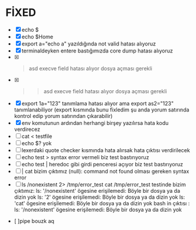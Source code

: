 # FİXED
- [x] echo $                                                      
- [x] echo $Home                                                  
- [x] export a="echo a" yazıldığında not valid hatası alıyoruz    
- [x] terminaldeyken entere bastığımızda core dump hatası alıyoruz
- [x] > asd execve field hatası alıyor dosya açması gerekli
- [x] >> asd execve field hatası alıyor dosya açması gerekli
- [x] export 1a="123" tanımlama hatası alıyor ama export as2="123" tanımlanabiliyor       (export kısmında bunu fixledim şu anda yorum satırında kontrol edip yorum satırından çıkarabilir)
- [x] env komutunun ardından herhangi birşey yazılırsa hata kodu verdirecez
- [ ] cat < testfile
- [ ] echo $? yok
- [ ] lexerdaki quote checker kısmında hata alırsak hata çıktısı verdirilecek
- [ ] echo test >  syntax error vermeli biz test bastırıyoruz
- [ ] echo test | heredoc gibi girdi penceresi açıyor biz test bastırıyoruz
- [ ] | cat bizim çıktımız (null): command not found olması gereken syntax error
- [ ] ls /nonexistent 2> /tmp/error_test cat /tmp/error_test testinde bizim çıktımız: ls: '/nonexistent' ögesine erişilemedi: Böyle bir dosya ya da dizin yok
                                                                                      ls: '2' ögesine erişilemedi: Böyle bir dosya ya da dizin yok
                                                                                      ls: 'cat' ögesine erişilemedi: Böyle bir dosya ya da dizin yok
                                                                    bash in çıktısı : ls: '/nonexistent' ögesine erişilemedi: Böyle bir dosya ya da dizin yok
- [ ]pipe bouzk aq
